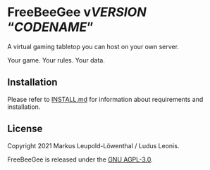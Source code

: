 # FreeBeeGee v$VERSION$ “$CODENAME$”

A virtual gaming tabletop you can host on your own server.

Your game. Your rules. Your data.

## Installation

Please refer to [INSTALL.md](INSTALL.md) for information about requirements and installation.

## License

Copyright 2021 Markus Leupold-Löwenthal / Ludus Leonis.

FreeBeeGee is released under the [GNU AGPL-3.0](LICENSE.md).
